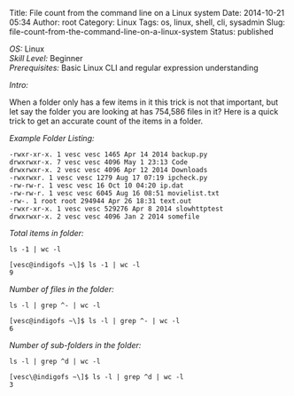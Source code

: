 Title: File count from the command line on a Linux system
Date: 2014-10-21 05:34
Author: root
Category: Linux
Tags: os, linux, shell, cli, sysadmin
Slug: file-count-from-the-command-line-on-a-linux-system
Status: published

*OS:* Linux    
*Skill Level:* Beginner  
*Prerequisites:* Basic Linux CLI and regular expression understanding

*Intro:*  
  
When a folder only has a few items in it this trick is not that important, but let say the folder you are looking at has 754,586 files in it? Here is a quick trick to get an accurate count of the items in a folder.

*Example Folder Listing:*  
```
-rwxr-xr-x. 1 vesc vesc 1465 Apr 14 2014 backup.py  
drwxrwxr-x. 7 vesc vesc 4096 May 1 23:13 Code  
drwxrwxr-x. 2 vesc vesc 4096 Apr 12 2014 Downloads
-rwxrwxr. 1 vesc vesc 1279 Aug 17 07:19 ipcheck.py  
-rw-rw-r. 1 vesc vesc 16 Oct 10 04:20 ip.dat  
-rw-rw-r. 1 vesc vesc 6045 Aug 16 08:51 movielist.txt  
-rw-. 1 root root 294944 Apr 26 18:31 text.out  
-rwxr-xr-x. 1 vesc vesc 529276 Apr 8 2014 slowhttptest  
drwxrwxr-x. 2 vesc vesc 4096 Jan 2 2014 somefile
```
*Total items in folder:*  
```
ls -1 | wc -l

[vesc@indigofs ~\]$ ls -1 | wc -l  
9
```
*Number of files in the folder:*  
```
ls -l | grep ^- | wc -l

[vesc@indigofs ~\]$ ls -l | grep ^- | wc -l    
6
```
*Number of sub-folders in the folder:*  
```
ls -l | grep ^d | wc -l

[vesc\@indigofs ~\]$ ls -l | grep ^d | wc -l  
3
```
